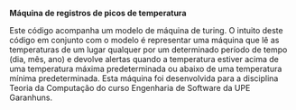 **Máquina de registros de picos de temperatura**

Este código acompanha um modelo de máquina de turing.
O intuito deste código em conjunto com o modelo é representar uma máquina que lê as temperaturas de um lugar qualquer por um determinado período de tempo (dia, mês, ano) e devolve alertas quando a temperatura estiver acima de uma temperatura máxima predeterminada ou abaixo de uma temperatura mínima predeterminada.
Esta máquina foi desenvolvida para a disciplina Teoria da Computação do curso Engenharia de Software da UPE Garanhuns.
